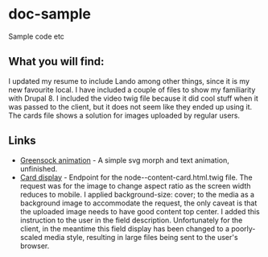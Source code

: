 # doc-sample
Sample code etc

## What you will find:

I updated my resume to include Lando among other things, since it is my new favourite local.  I have included a couple of files to show my familiarity with Drupal 8.  I included the video twig file because it did cool stuff when it was passed to the client, but it does not seem like they ended up using it.  The cards file shows a solution for images uploaded by regular users.

## Links

* [Greensock animation](https://olafson.ca/icons.html) - A simple svg morph and text animation, unfinished.
* [Card display](https://r.umn.edu/admissions) - Endpoint for the node--content-card.html.twig file.  The request was for the image to change aspect ratio as the screen width reduces to mobile.  I applied background-size: cover; to the media as a background image to accommodate the request, the only caveat is that the uploaded image needs to have good content top center.  I added this instruction to the user in the field description.  Unfortunately for the client, in the meantime this field display has been changed to a poorly-scaled media style, resulting in large files being sent to the user's browser.  




